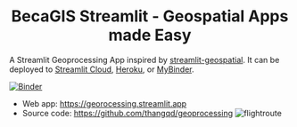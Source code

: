 
<h1 style="text-align: center;">BecaGIS Streamlit - Geospatial Apps made Easy</h1>

A Streamlit Geoprocessing App inspired by [streamlit-geospatial](https://github.com/giswqs/streamlit-geospatial). It can be deployed to [Streamlit Cloud](https://streamlit.io/cloud), [Heroku](https://heroku.com/), or [MyBinder](https://mybinder.org/).

[![Binder](https://mybinder.org/badge_logo.svg)](https://mybinder.org/v2/gh/thangqd/becagis_streamlit/HEAD)

- Web app: <https://georocessing.streamlit.app>
- Source code: <https://github.com/thangqd/geoprocessing>
![flightroute](https://github.com/thangqd/becagis_streamlit/assets/1776420/7a1c0de3-c8a5-4e45-a42f-54b0ec77806b)
